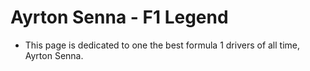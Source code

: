 # Ayrton Senna - F1 Legend

- This page is dedicated to one the best formula 1 drivers of all time, Ayrton Senna.
